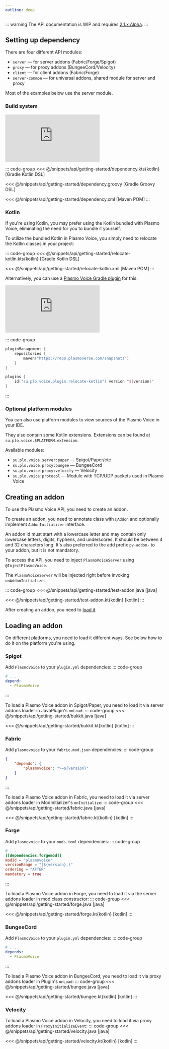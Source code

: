 ```yaml
---
outline: deep
---
```


[//]: # (# Getting Started)
::: warning
The API documentation is WIP and requires [2.1.x Alpha](https://modrinth.com/plugin/plasmo-voice/versions?c=alpha).
:::

## Setting up dependency

There are four different API modules:
- `server` — for server addons (Fabric/Forge/Spigot)
- `proxy` — for proxy addons (BungeeCord/Velocity)
- `client` — for client addons (Fabric/Forge)
- `server-common` — for universal addons, shared module for server and proxy

Most of the examples below use the server module.

### Build system

![Version](https://img.shields.io/badge/dynamic/xml?color=186EF0&label=version&query=/metadata/versioning/versions/version[not(contains(text(),'%2B'))][last()]&url=https://repo.plasmoverse.com/snapshots/su/plo/voice/api/server/maven-metadata.xml)

::: code-group
<<< @/snippets/api/getting-started/dependency.kts{kotlin} [Gradle Kotlin DSL]

<<< @/snippets/api/getting-started/dependency.groovy [Gradle Groovy DSL]

<<< @/snippets/api/getting-started/dependency.xml [Maven POM]
:::

### Kotlin
If you're using Kotlin, you may prefer using the Kotlin bundled with Plasmo Voice,
eliminating the need for you to bundle it yourself.

To utilize the bundled Kotlin in Plasmo Voice, you simply need to relocate the Kotlin classes in your project:

::: code-group
<<< @/snippets/api/getting-started/relocate-kotlin.kts{kotlin} [Gradle Kotlin DSL]

<<< @/snippets/api/getting-started/relocate-kotlin.xml [Maven POM]
:::

Alternatively, you can use a [Plasmo Voice Gradle plugin](https://github.com/plasmoapp/pv-gradle-plugin) for this:

![Version](https://img.shields.io/badge/dynamic/xml?color=186EF0&label=version&query=/metadata/versioning/versions/version[not(contains(text(),'%2B'))][last()]&url=https://repo.plasmoverse.com/snapshots/su/plo/voice/plugin/pv-gradle-plugin/maven-metadata.xml)

::: code-group
```kotlin [settings.gradle.kts]
pluginManagement {
    repositories {
        maven("https://repo.plasmoverse.com/snapshots")
    }
}
```

```kotlin [build.gradle.kts]
plugins {
    id("su.plo.voice.plugin.relocate-kotlin") version "${version}"
}
```
:::

### Optional platform modules
You can also use platform modules to view sources of the Plasmo Voice in your IDE.

They also contain some Kotlin extensions. Extensions can be found at `su.plo.voice.$PLATFORM.extension`.

Available modules:
- `su.plo.voice.server:paper` — Spigot/Paper/etc
- `su.plo.voice.proxy:bungee` — BungeeCord
- `su.plo.voice.proxy:velocity` — Velocity
- `su.plo.voice:protocol` — Module with TCP/UDP packets used in Plasmo Voice

## Creating an addon

To use the Plasmo Voice API, you need to create an addon.

To create an addon, you need to annotate class with `@Addon` 
and optionally implement `AddonInitializer` interface.

An addon id must start with a lowercase letter and may contain only lowercase letters, digits, hyphens, and underscores.
It should be between 4 and 32 characters long.
It's also preferred to the add prefix `pv-addon-` to your addon, but it is not mandatory.

To access the API, you need to inject `PlasmoVoiceServer` using `@InjectPlasmoVoice`.

The `PlasmoVoiceServer` will be injected right before invoking `onAddonInitialize`.

::: code-group
<<< @/snippets/api/getting-started/test-addon.java [java]

<<< @/snippets/api/getting-started/test-addon.kt{kotlin} [kotlin]
:::

After creating an addon, you need to [load it](#loading-addon).

## Loading an addon
On different platforms, you need to load it different ways. See below how to do it on the platform you're using.

### Spigot
Add `PlasmoVoice` to your `plugin.yml` dependencies:
::: code-group
```yaml [plugin.yml]
# ...
depend:
  - PlasmoVoice
```
:::

To load a Plasmo Voice addon in Spigot/Paper, you need to load it via server addons loader in JavaPlugin's `onLoad`:
::: code-group
<<< @/snippets/api/getting-started/bukkit.java [java]

<<< @/snippets/api/getting-started/bukkit.kt{kotlin} [kotlin]
:::

### Fabric
Add `plasmovoice` to your `fabric.mod.json` dependencies:
::: code-group
```json [fabric.mod.json]
{
    "depends": {
        "plasmovoice": ">=${version}"
    }
}
```
:::

To load a Plasmo Voice addon in Fabric, you need to load it via server addons loader in ModInitializer's `onInitialize`:
::: code-group
<<< @/snippets/api/getting-started/fabric.java [java]

<<< @/snippets/api/getting-started/fabric.kt{kotlin} [kotlin]
:::

### Forge
Add `plasmovoice` to your `mods.toml` dependencies:
::: code-group
```toml [mods.toml]
# ...
[[dependencies.forgemod]]
modId = "plasmovoice"
versionRange = "[${version},)"
ordering = "AFTER"
mandatory = true
```
:::

To load a Plasmo Voice addon in Forge, you need to load it via the server addons loader in mod class constructor:
::: code-group
<<< @/snippets/api/getting-started/forge.java [java]

<<< @/snippets/api/getting-started/forge.kt{kotlin} [kotlin]
:::

### BungeeCord
Add `PlasmoVoice` to your `plugin.yml` dependencies:
::: code-group
```yaml [plugin.yml]
# ...
depends:
  - PlasmoVoice
```
:::

To load a Plasmo Voice addon in BungeeCord, you need to load it via proxy addons loader in Plugin's `onLoad`:
::: code-group
<<< @/snippets/api/getting-started/bungee.java [java]

<<< @/snippets/api/getting-started/bungee.kt{kotlin} [kotlin]
:::

### Velocity
To load a Plasmo Voice addon in Velocity, you need to load it via proxy addons loader in `ProxyInitializeEvent`:
::: code-group
<<< @/snippets/api/getting-started/velocity.java [java]

<<< @/snippets/api/getting-started/velocity.kt{kotlin} [kotlin]
:::


[//]: # (## Project templates)

[//]: # ()
[//]: # (- Universal template)
